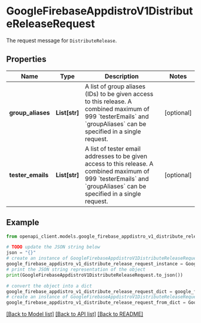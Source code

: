 # GoogleFirebaseAppdistroV1DistributeReleaseRequest

The request message for `DistributeRelease`.

## Properties

Name | Type | Description | Notes
------------ | ------------- | ------------- | -------------
**group_aliases** | **List[str]** | A list of group aliases (IDs) to be given access to this release. A combined maximum of 999 &#x60;testerEmails&#x60; and &#x60;groupAliases&#x60; can be specified in a single request. | [optional] 
**tester_emails** | **List[str]** | A list of tester email addresses to be given access to this release. A combined maximum of 999 &#x60;testerEmails&#x60; and &#x60;groupAliases&#x60; can be specified in a single request. | [optional] 

## Example

```python
from openapi_client.models.google_firebase_appdistro_v1_distribute_release_request import GoogleFirebaseAppdistroV1DistributeReleaseRequest

# TODO update the JSON string below
json = "{}"
# create an instance of GoogleFirebaseAppdistroV1DistributeReleaseRequest from a JSON string
google_firebase_appdistro_v1_distribute_release_request_instance = GoogleFirebaseAppdistroV1DistributeReleaseRequest.from_json(json)
# print the JSON string representation of the object
print(GoogleFirebaseAppdistroV1DistributeReleaseRequest.to_json())

# convert the object into a dict
google_firebase_appdistro_v1_distribute_release_request_dict = google_firebase_appdistro_v1_distribute_release_request_instance.to_dict()
# create an instance of GoogleFirebaseAppdistroV1DistributeReleaseRequest from a dict
google_firebase_appdistro_v1_distribute_release_request_from_dict = GoogleFirebaseAppdistroV1DistributeReleaseRequest.from_dict(google_firebase_appdistro_v1_distribute_release_request_dict)
```
[[Back to Model list]](../README.md#documentation-for-models) [[Back to API list]](../README.md#documentation-for-api-endpoints) [[Back to README]](../README.md)


